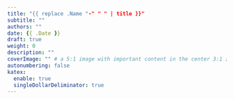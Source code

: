 ```yaml
---
title: "{{ replace .Name "-" " " | title }}"
subtitle: ""
authors: ""
date: {{ .Date }}
draft: true
weight: 0
description: ""
coverImage: "" # a 5:1 image with important content in the center 3:1 zone for best effect
autonumbering: false
katex:
  enable: true
  singleDollarDeliminator: true
---
```

